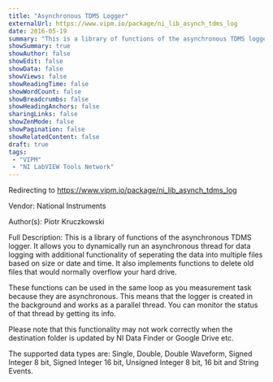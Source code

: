 ```yaml
---
title: "Asynchronous TDMS Logger"
externalUrl: https://www.vipm.io/package/ni_lib_asynch_tdms_log
date: 2016-05-19
summary: "This is a library of functions of the asynchronous TDMS logger."
showSummary: true
showAuthor: false
showEdit: false
showData: false
showViews: false
showReadingTime: false
showWordCount: false
showBreadcrumbs: false
showHeadingAnchors: false
sharingLinks: false
showZenMode: false
showPagination: false
showRelatedContent: false
draft: true
tags:
 - "VIPM"
 - "NI LabVIEW Tools Network"
---
```


Redirecting to https://www.vipm.io/package/ni_lib_asynch_tdms_log

Vendor: National Instruments

Author(s): Piotr Kruczkowski
 
Full Description:
This is a library of functions of the asynchronous TDMS logger. It allows you to dynamically run an asynchronous thread for data logging with additional functionality of seperating the data into multiple files based on size or date and time. It also implements functions to delete old files that would normally overflow your hard drive.

These functions can be used in the same loop as you measurement task because they are asynchronous. This means that the logger is created in the background and works as a parallel thread. You can monitor the status of that thread by getting its info.

Please note that this functionality may not work correctly when the destination folder is updated by NI Data Finder or Google Drive etc.

The supported data types are: Single, Double, Double Waveform, Signed Integer 8 bit, Signed Integer 16 bit, Unsigned Integer 8 bit, 16 bit and String Events.